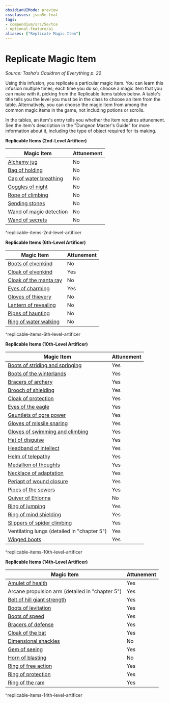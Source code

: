 ```yaml
---
obsidianUIMode: preview
cssclasses: json5e-feat
tags:
- compendium/src/5e/tce
- optional-feature/ai
aliases: ["Replicate Magic Item"]
---
```

# Replicate Magic Item
*Source: Tasha's Cauldron of Everything p. 22*  

Using this infusion, you replicate a particular magic item. You can learn this infusion multiple times; each time you do so, choose a magic item that you can make with it, picking from the Replicable Items tables below. A table's title tells you the level you must be in the class to choose an item from the table. Alternatively, you can choose the magic item from among the common magic items in the game, not including potions or scrolls.

In the tables, an item's entry tells you whether the item requires attunement. See the item's description in the "Dungeon Master's Guide" for more information about it, including the type of object required for its making.

**Replicable Items (2nd-Level Artificer)**

| Magic Item | Attunement |
|------------|------------|
| [Alchemy jug](compendium/items/alchemy-jug.md) | No |
| [Bag of holding](compendium/items/bag-of-holding.md) | No |
| [Cap of water breathing](compendium/items/cap-of-water-breathing.md) | No |
| [Goggles of night](compendium/items/goggles-of-night.md) | No |
| [Rope of climbing](compendium/items/rope-of-climbing.md) | No |
| [Sending stones](compendium/items/sending-stones.md) | No |
| [Wand of magic detection](compendium/items/wand-of-magic-detection.md) | No |
| [Wand of secrets](compendium/items/wand-of-secrets.md) | No |
^replicable-items-2nd-level-artificer

**Replicable Items (6th-Level Artificer)**

| Magic Item | Attunement |
|------------|------------|
| [Boots of elvenkind](compendium/items/boots-of-elvenkind.md) | No |
| [Cloak of elvenkind](compendium/items/cloak-of-elvenkind.md) | Yes |
| [Cloak of the manta ray](compendium/items/cloak-of-the-manta-ray.md) | No |
| [Eyes of charming](compendium/items/eyes-of-charming.md) | Yes |
| [Gloves of thievery](compendium/items/gloves-of-thievery.md) | No |
| [Lantern of revealing](compendium/items/lantern-of-revealing.md) | No |
| [Pipes of haunting](compendium/items/pipes-of-haunting.md) | No |
| [Ring of water walking](compendium/items/ring-of-water-walking.md) | No |
^replicable-items-6th-level-artificer

**Replicable Items (10th-Level Artificer)**

| Magic Item | Attunement |
|------------|------------|
| [Boots of striding and springing](compendium/items/boots-of-striding-and-springing.md) | Yes |
| [Boots of the winterlands](compendium/items/boots-of-the-winterlands.md) | Yes |
| [Bracers of archery](compendium/items/bracers-of-archery.md) | Yes |
| [Brooch of shielding](compendium/items/brooch-of-shielding.md) | Yes |
| [Cloak of protection](compendium/items/cloak-of-protection.md) | Yes |
| [Eyes of the eagle](compendium/items/eyes-of-the-eagle.md) | Yes |
| [Gauntlets of ogre power](compendium/items/gauntlets-of-ogre-power.md) | Yes |
| [Gloves of missile snaring](compendium/items/gloves-of-missile-snaring.md) | Yes |
| [Gloves of swimming and climbing](compendium/items/gloves-of-swimming-and-climbing.md) | Yes |
| [Hat of disguise](compendium/items/hat-of-disguise.md) | Yes |
| [Headband of intellect](compendium/items/headband-of-intellect.md) | Yes |
| [Helm of telepathy](compendium/items/helm-of-telepathy.md) | Yes |
| [Medallion of thoughts](compendium/items/medallion-of-thoughts.md) | Yes |
| [Necklace of adaptation](compendium/items/necklace-of-adaptation.md) | Yes |
| [Periapt of wound closure](compendium/items/periapt-of-wound-closure.md) | Yes |
| [Pipes of the sewers](compendium/items/pipes-of-the-sewers.md) | Yes |
| [Quiver of Ehlonna](compendium/items/quiver-of-ehlonna.md) | No |
| [Ring of jumping](compendium/items/ring-of-jumping.md) | Yes |
| [Ring of mind shielding](compendium/items/ring-of-mind-shielding.md) | Yes |
| [Slippers of spider climbing](compendium/items/slippers-of-spider-climbing.md) | Yes |
| Ventilating lungs (detailed in "chapter 5") | Yes |
| [Winged boots](compendium/items/winged-boots.md) | Yes |
^replicable-items-10th-level-artificer

**Replicable Items (14th-Level Artificer)**

| Magic Item | Attunement |
|------------|------------|
| [Amulet of health](compendium/items/amulet-of-health.md) | Yes |
| Arcane propulsion arm (detailed in "chapter 5") | Yes |
| [Belt of hill giant strength](compendium/items/belt-of-hill-giant-strength.md) | Yes |
| [Boots of levitation](compendium/items/boots-of-levitation.md) | Yes |
| [Boots of speed](compendium/items/boots-of-speed.md) | Yes |
| [Bracers of defense](compendium/items/bracers-of-defense.md) | Yes |
| [Cloak of the bat](compendium/items/cloak-of-the-bat.md) | Yes |
| [Dimensional shackles](compendium/items/dimensional-shackles.md) | No |
| [Gem of seeing](compendium/items/gem-of-seeing.md) | Yes |
| [Horn of blasting](compendium/items/horn-of-blasting.md) | No |
| [Ring of free action](compendium/items/ring-of-free-action.md) | Yes |
| [Ring of protection](compendium/items/ring-of-protection.md) | Yes |
| [Ring of the ram](compendium/items/ring-of-the-ram.md) | Yes |
^replicable-items-14th-level-artificer